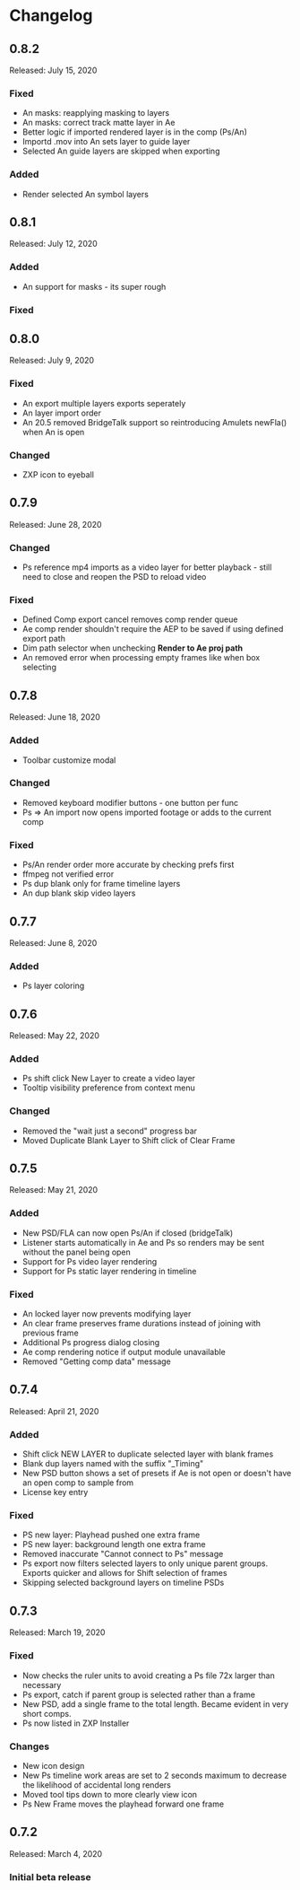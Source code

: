 # Changelog

## 0.8.2
Released: July 15, 2020

### Fixed 
- An masks: reapplying masking to layers
- An masks: correct track matte layer in Ae
- Better logic if imported rendered layer is in the comp (Ps/An)
- Importd .mov into An sets layer to guide layer
- Selected An guide layers are skipped when exporting

### Added
- Render selected An symbol layers


## 0.8.1
Released: July 12, 2020

### Added
- An support for masks - its super rough

### Fixed

## 0.8.0
Released: July 9, 2020

### Fixed

- An export multiple layers exports seperately
- An layer import order
- An 20.5 removed BridgeTalk support so reintroducing Amulets newFla() when An is open

### Changed

- ZXP icon to eyeball


## 0.7.9
Released: June 28, 2020

### Changed

- Ps reference mp4 imports as a video layer for better playback - still need to close and reopen the PSD to reload video

### Fixed

- Defined Comp export cancel removes comp render queue
- Ae comp render shouldn't require the AEP to be saved if using defined export path
- Dim path selector when unchecking **Render to Ae proj path**
- An removed error when processing empty frames like when box selecting

## 0.7.8
Released: June 18, 2020

### Added

- Toolbar customize modal

### Changed

- Removed keyboard modifier buttons - one button per func
- Ps ⇒ An import now opens imported footage or adds to the current comp

### Fixed

- Ps/An render order more accurate by checking prefs first
- ffmpeg not verified error
- Ps dup blank only for frame timeline layers
- An dup blank skip video layers

## 0.7.7

Released: June 8, 2020

### Added

- Ps layer coloring

## 0.7.6

Released: May 22, 2020

### Added

- Ps shift click New Layer to create a video layer
- Tooltip visibility preference from context menu

### Changed

- Removed the "wait just a second" progress bar
- Moved Duplicate Blank Layer to Shift click of Clear Frame

## 0.7.5

Released: May 21, 2020

### Added

- New PSD/FLA can now open Ps/An if closed (bridgeTalk)
- Listener starts automatically in Ae and Ps so renders may be sent without the panel being open
- Support for Ps video layer rendering
- Support for Ps static layer rendering in timeline

### Fixed

- An locked layer now prevents modifying layer
- An clear frame preserves frame durations instead of joining with previous frame
- Additional Ps progress dialog closing
- Ae comp rendering notice if output module unavailable
- Removed "Getting comp data" message

## 0.7.4

Released: April 21, 2020

### Added

- Shift click NEW LAYER to duplicate selected layer with blank frames
- Blank dup layers named with the suffix "_Timing"
- New PSD button shows a set of presets if Ae is not open or doesn't have an open comp to sample from
- License key entry

### Fixed

- PS new layer: Playhead pushed one extra frame
- PS new layer: background length one extra frame
- Removed inaccurate "Cannot connect to Ps" message
- Ps export now filters selected layers to only unique parent groups. Exports quicker and allows for Shift selection of frames
- Skipping selected background layers on timeline PSDs

## 0.7.3

Released: March 19, 2020

### Fixed

- Now checks the ruler units to avoid creating a Ps file 72x larger than necessary
- Ps export, catch if parent group is selected rather than a frame
- New PSD, add a single frame to the total length. Became evident in very short comps.
- Ps now listed in ZXP Installer

### Changes

- New icon design
- New Ps timeline work areas are set to 2 seconds maximum to decrease the likelihood of accidental long renders
- Moved tool tips down to more clearly view icon
- Ps New Frame moves the playhead forward one frame

## 0.7.2
Released: March 4, 2020

### Initial beta release